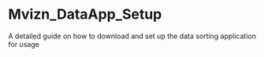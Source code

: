 # Mvizn_DataApp_Setup
A detailed guide on how to download and set up the data sorting application for usage
